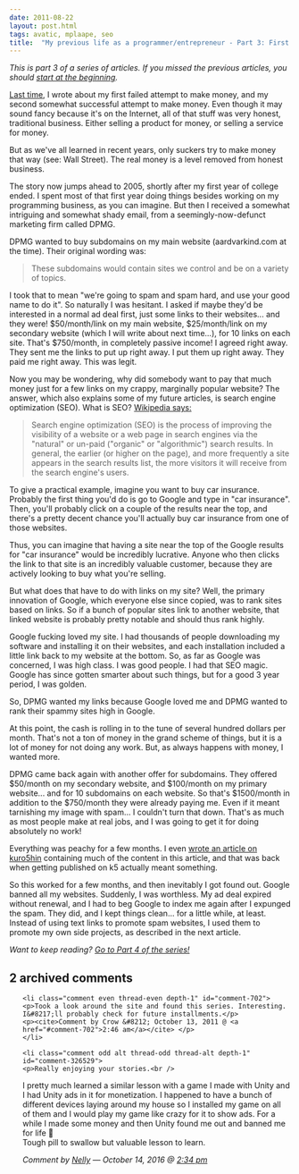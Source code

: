 ```yaml
---
date: 2011-08-22
layout: post.html
tags: avatic, mplaape, seo
title:  "My previous life as a programmer/entrepreneur - Part 3: First steps into the dirty underworld of search engine optimization"
---
```


<p><em>This is part 3 of a series of articles. If you missed the previous articles, you should <a href="/2011/08/my-previous-life-as-a-programmerentrepreneur-part-1-origins/">start at the beginning</a>.</em></p>

<p><a href="/2011/08/my-previous-life-as-a-programmerentrepreneur-part-2-software-development-business-development/">Last time</a>, I wrote about my first failed attempt to make money, and my second somewhat successful attempt to make money. Even though it may sound fancy because it's on the Internet, all of that stuff was very honest, traditional business. Either selling a product for money, or selling a service for money.</p>

<p>But as we've all learned in recent years, only suckers try to make money that way (see: Wall Street). The real money is a level removed from honest business.</p>

<!--more-->

<p>The story now jumps ahead to 2005, shortly after my first year of college ended. I spent most of that first year doing things besides working on my programming business, as you can imagine. But then I received a somewhat intriguing and somewhat shady email, from a seemingly-now-defunct marketing firm called DPMG.</p>

<p>DPMG wanted to buy subdomains on my main website (aardvarkind.com at the time). Their original wording was:</p>

<blockquote>These subdomains would contain sites we control and be on a variety of topics.</blockquote>

<p>I took that to mean "we're going to spam and spam hard, and use your good name to do it". So naturally I was hesitant. I asked if maybe they'd be interested in a normal ad deal first, just some links to their websites... and they were! $50/month/link on my main website, $25/month/link on my secondary website (which I will write about next time...), for 10 links on each site. That's $750/month, in completely passive income! I agreed right away. They sent me the links to put up right away. I put them up right away. They paid me right away. This was legit.</p>

<p>Now you may be wondering, why did somebody want to pay that much money just for a few links on my crappy, marginally popular website? The answer, which also explains some of my future articles, is search engine optimization (SEO). What is SEO? <a href="http://en.wikipedia.org/wiki/Search_engine_optimization">Wikipedia says:</a></p>

<blockquote>Search engine optimization (SEO) is the process of improving the visibility of a website or a web page in search engines via the "natural" or un-paid ("organic" or "algorithmic") search results. In general, the earlier (or higher on the page), and more frequently a site appears in the search results list, the more visitors it will receive from the search engine's users.</blockquote>

<p>To give a practical example, imagine you want to buy car insurance. Probably the first thing you'd do is go to Google and type in "car insurance". Then, you'll probably click on a couple of the results near the top, and there's a pretty decent chance you'll actually buy car insurance from one of those websites.</p>

<p>Thus, you can imagine that having a site near the top of the Google results for "car insurance" would be incredibly lucrative. Anyone who then clicks the link to that site is an incredibly valuable customer, because they are actively looking to buy what you're selling.</p>

<p>But what does that have to do with links on my site? Well, the primary innovation of Google, which everyone else since copied, was to rank sites based on links. So if a bunch of popular sites link to another website, that linked website is probably pretty notable and should thus rank highly.</p>

<p>Google fucking loved my site. I had thousands of people downloading my software and installing it on their websites, and each installation included a little link back to my website at the bottom. So, as far as Google was concerned, I was high class. I was good people. I had that SEO magic. Google has since gotten smarter about such things, but for a good 3 year period, I was golden.</p>

<p>So, DPMG wanted my links because Google loved me and DPMG wanted to rank their spammy sites high in Google.</p>

<p>At this point, the cash is rolling in to the tune of several hundred dollars per month. That's not a ton of money in the grand scheme of things, but it is a lot of money for not doing any work. But, as always happens with money, I wanted more.</p>

<p>DPMG came back again with another offer for subdomains. They offered $50/month on my secondary website, and $100/month on my primary website... and for 10 subdomains on each website. So that's $1500/month in addition to the $750/month they were already paying me. Even if it meant tarnishing my image with spam... I couldn't turn that down. That's as much as most people make at real jobs, and I was going to get it for doing absolutely no work!</p>

<p>Everything was peachy for a few months. I even <a href="http://www.kuro5hin.org/story/2005/6/15/161146/761">wrote an article on kuro5hin</a> containing much of the content in this article, and that was back when getting published on k5 actually meant something.</p>

<p>So this worked for a few months, and then inevitably I got found out. Google banned all my websites. Suddenly, I was worthless. My ad deal expired without renewal, and I had to beg Google to index me again after I expunged the spam. They did, and I kept things clean... for a little while, at least. Instead of using text links to promote spam websites, I used them to promote my own side projects, as described in the next article.</p>

<p><em>Want to keep reading? <a href="/2011/11/my-previous-life-as-a-programmerentrepreneur-part-4-avatic/">Go to Part 4 of the series!</a></em></p>

<h2 id="comments">2 archived comments</a>
</h2>

<ol id="commentlist">

    <li class="comment even thread-even depth-1" id="comment-702">
    <p>Took a look around the site and found this series. Interesting. I&#8217;ll probably check for future installments.</p>
    <p><cite>Comment by Crow &#8212; October 13, 2011 @ <a href="#comment-702">2:46 am</a></cite> </p>
    </li>

    <li class="comment odd alt thread-odd thread-alt depth-1" id="comment-326529">
    <p>Really enjoying your stories.<br />
I pretty much learned a similar lesson with a game I made with Unity and I had Unity ads in it for monetization. I happened to have a bunch of different devices laying around my house so I installed my game on all of them and I would play my game like crazy for it to show ads. For a while I made some money and then Unity found me out and banned me for life 🙁<br />
Tough pill to swallow but valuable lesson to learn.</p>
    <p><cite>Comment by <a href='http://iballup.com' rel='external nofollow' class='url'>Nelly</a> &#8212; October 14, 2016 @ <a href="#comment-326529">2:34 pm</a></cite> </p>
    </li>


</ol>

